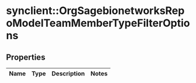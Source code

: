 # synclient::OrgSagebionetworksRepoModelTeamMemberTypeFilterOptions


## Properties
Name | Type | Description | Notes
------------ | ------------- | ------------- | -------------


